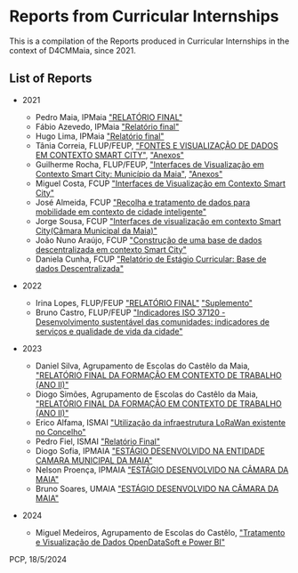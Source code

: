 # Reports from Curricular Internships

This is a compilation of the Reports produced in Curricular Internships in the context of D4CMMaia, since 2021.

## List of Reports

- 2021
  - Pedro Maia, IPMaia ["RELATÓRIO FINAL"]('Pedro%20Maia.docx') 
  - Fábio Azevedo, IPMaia ["Relatório final"]("Fabio%20Azevedo.pdf")
  - Hugo Lima, IPMaia ["Relatório final"]("Hugo%20Lima.pdf")
  - Tânia Correia, FLUP/FEUP, ["FONTES E VISUALIZAÇÃO DE DADOS EM CONTEXTO SMART CITY"]("Tania%20Correia%20(Relatorio).docx"), ["Anexos"]("Tania%20Correia%20(Anexos).pdf")
  - Guilherme Rocha, FLUP/FEUP, ["Interfaces de Visualização em Contexto Smart City: Município da Maia"]("Guilherme%20Rocha%20(Relatorio).pdf"), ["Anexos"]("Guilherme%20Rocha%20(Anexos).pdf")
  - Miguel Costa, FCUP ["Interfaces de Visualização em Contexto Smart City"]("Miguel%20Costa.pdf")
  - José Almeida, FCUP ["Recolha e tratamento de dados para mobilidade em contexto de cidade inteligente"]("José%20Almeida.pdf")
  - Jorge Sousa, FCUP ["Interfaces de visualização em contexto Smart City(Câmara Municipal da Maia)"]("Jorge%20Sousa.docx")
  - João Nuno Araújo, FCUP ["Construção de uma base de dados descentralizada em contexto Smart City"]("João%20Nuno%20Araújo.docx")
  - Daniela Cunha, FCUP ["Relatório de Estágio Curricular: Base de dados Descentralizada"]("Daniela%20Cunha.pdf")

- 2022
  - Irina Lopes, FLUP/FEUP ["RELATÓRIO FINAL"]("Irina%20Lopes.docx") ["Suplemento"]("Irina%20Lopes%20(Suplemento).docx")
  - Bruno Castro, FLUP/FEUP ["Indicadores ISO 37120 - Desenvolvimento sustentável das comunidades: indicadores de serviços e qualidade de vida da cidade"]("Bruno%20Castro.pdf")

- 2023
  - Daniel Silva, Agrupamento de Escolas do Castêlo da Maia, ["RELATÓRIO FINAL DA FORMAÇÃO EM CONTEXTO DE TRABALHO (ANO II)"]("Daniel%20Silva.pdf")
  - Diogo Simões, Agrupamento de Escolas do Castêlo da Maia, ["RELATÓRIO FINAL DA FORMAÇÃO EM CONTEXTO DE TRABALHO (ANO II)"]("Diogo%20Simoes.pdf")
  - Erico Alfama, ISMAI ["Utilização da infraestrutura LoRaWan existente no Concelho"]("Erico%20Alfama.pdf")
  - Pedro Fiel, ISMAI ["Relatório Final"]("Pedro%20Simba%20Fiel.docx")
  - Diogo Sofia, IPMAIA ["ESTÁGIO DESENVOLVIDO NA ENTIDADE CAMARA MUNICIPAL DA MAIA"]("Diogo%20Sofia.pdf")
  - Nelson Proença, IPMAIA ["ESTÁGIO DESENVOLVIDO NA CÂMARA DA MAIA"]("Nelson%20Proença.pdf")
  - Bruno Soares, UMAIA ["ESTÁGIO DESENVOLVIDO NA CÂMARA DA MAIA"](Bruno%20Soares%20a036152%20Relatório%20de%20Estágio.pdf)
  

- 2024 
  - Miguel Medeiros, Agrupamento de Escolas do Castêlo, ["Tratamento e Visualização de Dados OpenDataSoft e Power BI"](Relatorio_FCT_-_TGPSI_23_24_Miguel%20Medeiros.pdf)


PCP, 18/5/2024
